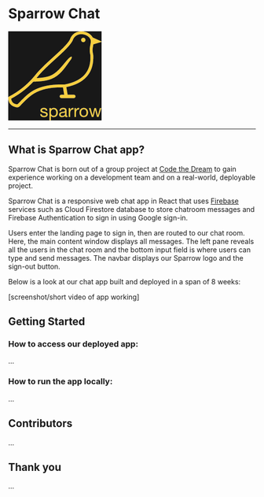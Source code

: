 # Sparrow Chat

![Sparrow Logo](./src/assets/sparrow-chat-logo-yellow-filledbg.png)

---

## What is Sparrow Chat app?

Sparrow Chat is born out of a group project at [Code the Dream](https://learn.codethedream.org/sparrow-react-practicum/ "Code the Dream") to gain experience working on a development team and on a real-world, deployable project.

Sparrow Chat is a responsive web chat app in React that uses [Firebase](https://firebase.google.com/ "Firebase") services such as Cloud Firestore database to store chatroom messages and Firebase Authentication to sign in using Google sign-in.

Users enter the landing page to sign in, then are routed to our chat room. Here, the main content window displays all messages. The left pane reveals all the users in the chat room and the bottom input field is where users can type and send messages. The navbar displays our Sparrow logo and the sign-out button.

Below is a look at our chat app built and deployed in a span of 8 weeks:

[screenshot/short video of app working]

## Getting Started

### How to access our deployed app:

...

### How to run the app locally:

...

## Contributors

...

## Thank you

...

